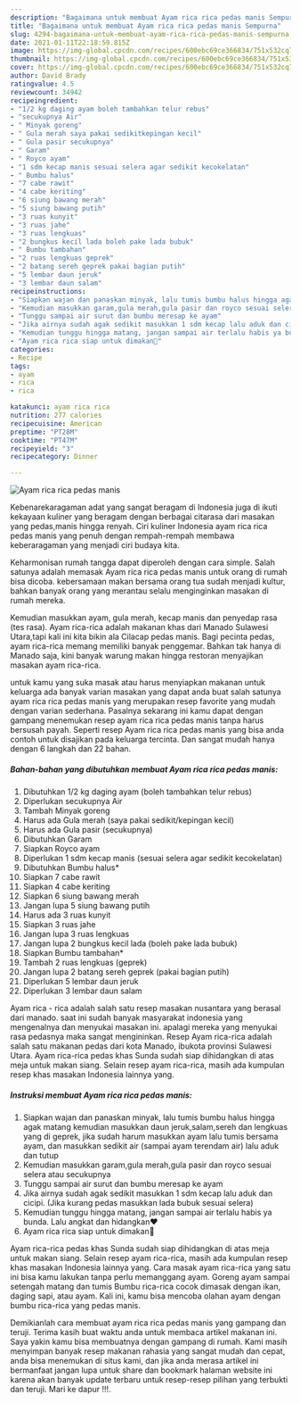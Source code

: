 ```yaml
---
description: "Bagaimana untuk membuat Ayam rica rica pedas manis Sempurna"
title: "Bagaimana untuk membuat Ayam rica rica pedas manis Sempurna"
slug: 4294-bagaimana-untuk-membuat-ayam-rica-rica-pedas-manis-sempurna
date: 2021-01-11T22:18:59.815Z
image: https://img-global.cpcdn.com/recipes/600ebc69ce366834/751x532cq70/ayam-rica-rica-pedas-manis-foto-resep-utama.jpg
thumbnail: https://img-global.cpcdn.com/recipes/600ebc69ce366834/751x532cq70/ayam-rica-rica-pedas-manis-foto-resep-utama.jpg
cover: https://img-global.cpcdn.com/recipes/600ebc69ce366834/751x532cq70/ayam-rica-rica-pedas-manis-foto-resep-utama.jpg
author: David Brady
ratingvalue: 4.5
reviewcount: 34942
recipeingredient:
- "1/2 kg daging ayam boleh tambahkan telur rebus"
- "secukupnya Air"
- " Minyak goreng"
- " Gula merah saya pakai sedikitkepingan kecil"
- " Gula pasir secukupnya"
- " Garam"
- " Royco ayam"
- "1 sdm kecap manis sesuai selera agar sedikit kecokelatan"
- " Bumbu halus"
- "7 cabe rawit"
- "4 cabe keriting"
- "6 siung bawang merah"
- "5 siung bawang putih"
- "3 ruas kunyit"
- "3 ruas jahe"
- "3 ruas lengkuas"
- "2 bungkus kecil lada boleh pake lada bubuk"
- " Bumbu tambahan"
- "2 ruas lengkuas geprek"
- "2 batang sereh geprek pakai bagian putih"
- "5 lembar daun jeruk"
- "3 lembar daun salam"
recipeinstructions:
- "Siapkan wajan dan panaskan minyak, lalu tumis bumbu halus hingga agak matang kemudian masukkan daun jeruk,salam,sereh dan lengkuas yang di geprek, jika sudah harum masukkan ayam lalu tumis bersama ayam, dan masukkan sedikit air (sampai ayam terendam air) lalu aduk dan tutup"
- "Kemudian masukkan garam,gula merah,gula pasir dan royco sesuai selera atau secukupnya"
- "Tunggu sampai air surut dan bumbu meresap ke ayam"
- "Jika airnya sudah agak sedikit masukkan 1 sdm kecap lalu aduk dan cicipi. (Jika kurang pedas masukkan lada bubuk sesuai selera)"
- "Kemudian tunggu hingga matang, jangan sampai air terlalu habis ya bunda. Lalu angkat dan hidangkan❤️"
- "Ayam rica rica siap untuk dimakan🍗"
categories:
- Recipe
tags:
- ayam
- rica
- rica

katakunci: ayam rica rica 
nutrition: 277 calories
recipecuisine: American
preptime: "PT28M"
cooktime: "PT47M"
recipeyield: "3"
recipecategory: Dinner

---
```



![Ayam rica rica pedas manis](https://img-global.cpcdn.com/recipes/600ebc69ce366834/751x532cq70/ayam-rica-rica-pedas-manis-foto-resep-utama.jpg)

Kebenarekaragaman adat yang sangat beragam di Indonesia juga di ikuti kekayaan kuliner yang beragam dengan berbagai citarasa dari masakan yang pedas,manis hingga renyah. Ciri kuliner Indonesia ayam rica rica pedas manis yang penuh dengan rempah-rempah membawa keberaragaman yang menjadi ciri budaya kita.


Keharmonisan rumah tangga dapat diperoleh dengan cara simple. Salah satunya adalah memasak Ayam rica rica pedas manis untuk orang di rumah bisa dicoba. kebersamaan makan bersama orang tua sudah menjadi kultur, bahkan banyak orang yang merantau selalu menginginkan masakan di rumah mereka.

Kemudian masukkan ayam, gula merah, kecap manis dan penyedap rasa (tes rasa). Ayam rica-rica adalah makanan khas dari Manado Sulawesi Utara,tapi kali ini kita bikin ala Cilacap pedas manis. Bagi pecinta pedas, ayam rica-rica memang memiliki banyak penggemar. Bahkan tak hanya di Manado saja, kini banyak warung makan hingga restoran menyajikan masakan ayam rica-rica.

untuk kamu yang suka masak atau harus menyiapkan makanan untuk keluarga ada banyak varian masakan yang dapat anda buat salah satunya ayam rica rica pedas manis yang merupakan resep favorite yang mudah dengan varian sederhana. Pasalnya sekarang ini kamu dapat dengan gampang menemukan resep ayam rica rica pedas manis tanpa harus bersusah payah.
Seperti resep Ayam rica rica pedas manis yang bisa anda contoh untuk disajikan pada keluarga tercinta. Dan sangat mudah hanya dengan 6 langkah dan 22 bahan.


<!--inarticleads1-->

##### Bahan-bahan yang dibutuhkan membuat Ayam rica rica pedas manis:

1. Dibutuhkan 1/2 kg daging ayam (boleh tambahkan telur rebus)
1. Diperlukan secukupnya Air
1. Tambah  Minyak goreng
1. Harus ada  Gula merah (saya pakai sedikit/kepingan kecil)
1. Harus ada  Gula pasir (secukupnya)
1. Dibutuhkan  Garam
1. Siapkan  Royco ayam
1. Diperlukan 1 sdm kecap manis (sesuai selera agar sedikit kecokelatan)
1. Dibutuhkan  Bumbu halus*
1. Siapkan 7 cabe rawit
1. Siapkan 4 cabe keriting
1. Siapkan 6 siung bawang merah
1. Jangan lupa 5 siung bawang putih
1. Harus ada 3 ruas kunyit
1. Siapkan 3 ruas jahe
1. Jangan lupa 3 ruas lengkuas
1. Jangan lupa 2 bungkus kecil lada (boleh pake lada bubuk)
1. Siapkan  Bumbu tambahan*
1. Tambah 2 ruas lengkuas (geprek)
1. Jangan lupa 2 batang sereh geprek (pakai bagian putih)
1. Diperlukan 5 lembar daun jeruk
1. Diperlukan 3 lembar daun salam


Ayam rica - rica adalah salah satu resep masakan nusantara yang berasal dari manado. saat ini sudah banyak masyarakat indonesia yang mengenalnya dan menyukai masakan ini. apalagi mereka yang menyukai rasa pedasnya maka sangat mengininkan. Resep Ayam rica-rica adalah salah satu makanan pedas dari kota Manado, ibukota provinsi Sulawesi Utara. Ayam rica-rica pedas khas Sunda sudah siap dihidangkan di atas meja untuk makan siang. Selain resep ayam rica-rica, masih ada kumpulan resep khas masakan Indonesia lainnya yang. 

<!--inarticleads2-->

##### Instruksi membuat  Ayam rica rica pedas manis:

1. Siapkan wajan dan panaskan minyak, lalu tumis bumbu halus hingga agak matang kemudian masukkan daun jeruk,salam,sereh dan lengkuas yang di geprek, jika sudah harum masukkan ayam lalu tumis bersama ayam, dan masukkan sedikit air (sampai ayam terendam air) lalu aduk dan tutup
1. Kemudian masukkan garam,gula merah,gula pasir dan royco sesuai selera atau secukupnya
1. Tunggu sampai air surut dan bumbu meresap ke ayam
1. Jika airnya sudah agak sedikit masukkan 1 sdm kecap lalu aduk dan cicipi. (Jika kurang pedas masukkan lada bubuk sesuai selera)
1. Kemudian tunggu hingga matang, jangan sampai air terlalu habis ya bunda. Lalu angkat dan hidangkan❤️
1. Ayam rica rica siap untuk dimakan🍗


Ayam rica-rica pedas khas Sunda sudah siap dihidangkan di atas meja untuk makan siang. Selain resep ayam rica-rica, masih ada kumpulan resep khas masakan Indonesia lainnya yang. Cara masak ayam rica-rica yang satu ini bisa kamu lakukan tanpa perlu memanggang ayam. Goreng ayam sampai setengah matang dan tumis Bumbu rica-rica cocok dimasak dengan ikan, daging sapi, atau ayam. Kali ini, kamu bisa mencoba olahan ayam dengan bumbu rica-rica yang pedas manis. 

Demikianlah cara membuat ayam rica rica pedas manis yang gampang dan teruji. Terima kasih buat waktu anda untuk membaca artikel makanan ini. Saya yakin kamu bisa membuatnya dengan gampang di rumah. Kami masih menyimpan banyak resep makanan rahasia yang sangat mudah dan cepat, anda bisa menemukan di situs kami, dan jika anda merasa artikel ini bermanfaat jangan lupa untuk share dan bookmark halaman website ini karena akan banyak update terbaru untuk resep-resep pilihan yang terbukti dan teruji. Mari ke dapur !!!. 
